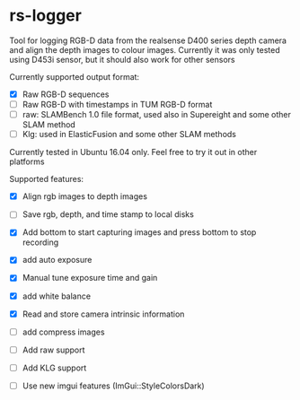 rs-logger
=======

Tool for logging RGB-D data from the realsense D400 series depth camera and align the depth images to colour images. Currently it was only tested using D453i sensor, but it should also work for other sensors

Currently supported output format:

- [x] Raw RGB-D sequences
- [ ] Raw RGB-D with timestamps in TUM RGB-D format
- [ ] raw: SLAMBench 1.0 file format, used also in Supereight and some other SLAM method
- [ ] Klg: used in ElasticFusion and some other SLAM methods

Currently tested in Ubuntu 16.04 only. Feel free to try it out in other platforms

Supported features:

- [x] Align rgb images to depth images
- [ ] Save rgb, depth, and time stamp to local disks
- [x] Add bottom to start capturing images and press bottom to stop recording
- [x] add auto exposure
- [x] Manual tune exposure time and gain
- [x] add white balance
- [x] Read and store camera intrinsic information
- [ ] add compress images
- [ ] Add raw support 
- [ ] Add KLG support
- [ ] Use new imgui features (ImGui::StyleColorsDark)


